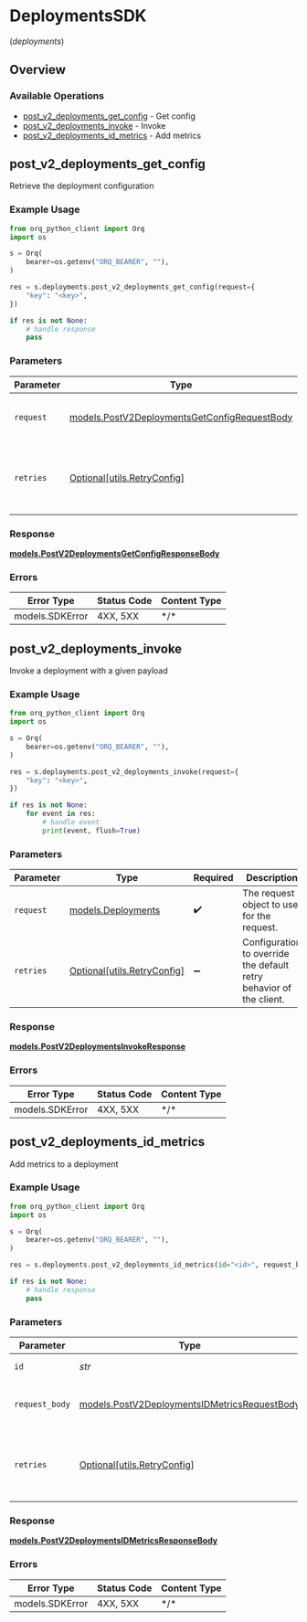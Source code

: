 # DeploymentsSDK
(*deployments*)

## Overview

### Available Operations

* [post_v2_deployments_get_config](#post_v2_deployments_get_config) - Get config
* [post_v2_deployments_invoke](#post_v2_deployments_invoke) - Invoke
* [post_v2_deployments_id_metrics](#post_v2_deployments_id_metrics) - Add metrics

## post_v2_deployments_get_config

Retrieve the deployment configuration

### Example Usage

```python
from orq_python_client import Orq
import os

s = Orq(
    bearer=os.getenv("ORQ_BEARER", ""),
)

res = s.deployments.post_v2_deployments_get_config(request={
    "key": "<key>",
})

if res is not None:
    # handle response
    pass

```

### Parameters

| Parameter                                                                                             | Type                                                                                                  | Required                                                                                              | Description                                                                                           |
| ----------------------------------------------------------------------------------------------------- | ----------------------------------------------------------------------------------------------------- | ----------------------------------------------------------------------------------------------------- | ----------------------------------------------------------------------------------------------------- |
| `request`                                                                                             | [models.PostV2DeploymentsGetConfigRequestBody](../../models/postv2deploymentsgetconfigrequestbody.md) | :heavy_check_mark:                                                                                    | The request object to use for the request.                                                            |
| `retries`                                                                                             | [Optional[utils.RetryConfig]](../../models/utils/retryconfig.md)                                      | :heavy_minus_sign:                                                                                    | Configuration to override the default retry behavior of the client.                                   |

### Response

**[models.PostV2DeploymentsGetConfigResponseBody](../../models/postv2deploymentsgetconfigresponsebody.md)**

### Errors

| Error Type      | Status Code     | Content Type    |
| --------------- | --------------- | --------------- |
| models.SDKError | 4XX, 5XX        | \*/\*           |

## post_v2_deployments_invoke

Invoke a deployment with a given payload

### Example Usage

```python
from orq_python_client import Orq
import os

s = Orq(
    bearer=os.getenv("ORQ_BEARER", ""),
)

res = s.deployments.post_v2_deployments_invoke(request={
    "key": "<key>",
})

if res is not None:
    for event in res:
        # handle event
        print(event, flush=True)

```

### Parameters

| Parameter                                                           | Type                                                                | Required                                                            | Description                                                         |
| ------------------------------------------------------------------- | ------------------------------------------------------------------- | ------------------------------------------------------------------- | ------------------------------------------------------------------- |
| `request`                                                           | [models.Deployments](../../models/deployments.md)                   | :heavy_check_mark:                                                  | The request object to use for the request.                          |
| `retries`                                                           | [Optional[utils.RetryConfig]](../../models/utils/retryconfig.md)    | :heavy_minus_sign:                                                  | Configuration to override the default retry behavior of the client. |

### Response

**[models.PostV2DeploymentsInvokeResponse](../../models/postv2deploymentsinvokeresponse.md)**

### Errors

| Error Type      | Status Code     | Content Type    |
| --------------- | --------------- | --------------- |
| models.SDKError | 4XX, 5XX        | \*/\*           |

## post_v2_deployments_id_metrics

Add metrics to a deployment

### Example Usage

```python
from orq_python_client import Orq
import os

s = Orq(
    bearer=os.getenv("ORQ_BEARER", ""),
)

res = s.deployments.post_v2_deployments_id_metrics(id="<id>", request_body={})

if res is not None:
    # handle response
    pass

```

### Parameters

| Parameter                                                                                             | Type                                                                                                  | Required                                                                                              | Description                                                                                           |
| ----------------------------------------------------------------------------------------------------- | ----------------------------------------------------------------------------------------------------- | ----------------------------------------------------------------------------------------------------- | ----------------------------------------------------------------------------------------------------- |
| `id`                                                                                                  | *str*                                                                                                 | :heavy_check_mark:                                                                                    | Deployment ID                                                                                         |
| `request_body`                                                                                        | [models.PostV2DeploymentsIDMetricsRequestBody](../../models/postv2deploymentsidmetricsrequestbody.md) | :heavy_check_mark:                                                                                    | The deployment request payload                                                                        |
| `retries`                                                                                             | [Optional[utils.RetryConfig]](../../models/utils/retryconfig.md)                                      | :heavy_minus_sign:                                                                                    | Configuration to override the default retry behavior of the client.                                   |

### Response

**[models.PostV2DeploymentsIDMetricsResponseBody](../../models/postv2deploymentsidmetricsresponsebody.md)**

### Errors

| Error Type      | Status Code     | Content Type    |
| --------------- | --------------- | --------------- |
| models.SDKError | 4XX, 5XX        | \*/\*           |